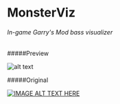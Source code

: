 MonsterViz
==========

###### In-game Garry's Mod bass visualizer

#####Preview

![alt text](http://puu.sh/7fa0l.jpg "Ingame")

#####Original

[![IMAGE ALT TEXT HERE](http://img.youtube.com/vi/SQRIaztIf3E/0.jpg)](http://www.youtube.com/watch?v=SQRIaztIf3E)
